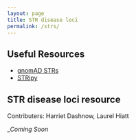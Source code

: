 ```yaml
---
layout: page
title: STR disease loci
permalink: /strs/
---
```


## Useful Resources
* [gnomAD STRs](https://gnomad.broadinstitute.org/short-tandem-repeats?dataset=gnomad_r3)
* [STRipy](https://stripy.org/database)

## STR disease loci resource

Contributers: Harriet Dashnow, Laurel Hiatt


__Coming Soon_
